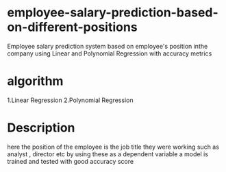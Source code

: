 # employee-salary-prediction-based-on-different-positions
Employee salary prediction system based on employee's position  inthe company  using Linear and Polynomial Regression with accuracy metrics
# algorithm
  1.Linear Regression
  2.Polynomial Regression
# Description
here the position of the employee is the job title they were working such as analyst , director etc by using these as a dependent variable a model is trained and tested with good accuracy score
